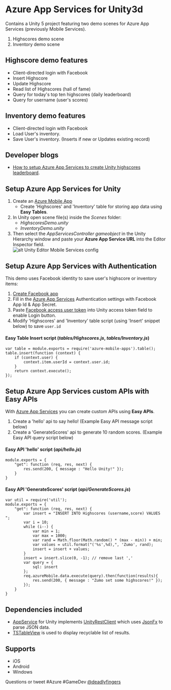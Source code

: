 # Azure App Services for Unity3d
Contains a Unity 5 project featuring two demo scenes for Azure App Services (previously Mobile Services).  
1. Highscores demo scene
2. Inventory demo scene

## Highscore demo features
* Client-directed login with Facebook
* Insert Highscore
* Update Highscore
* Read list of Highscores (hall of fame)
* Query for today's top ten highscores (daily leaderboard)
* Query for username (user's scores)

## Inventory demo features
* Client-directed login with Facebook
* Load User's inventory.
* Save User's inventory. (Inserts if new or Updates existing record)

## Developer blogs
- [How to setup Azure App Services to create Unity highscores leaderboard](http://www.deadlyfingers.net/azure/azure-app-services-for-unity3d/).

## Setup Azure App Services for Unity
1. Create an [Azure Mobile App](https://portal.azure.com/)
	* Create 'Highscores' and 'Inventory' table for storing app data using **Easy Tables**.
2. In Unity open scene file(s) inside the *Scenes* folder:  
	* *HighscoresDemo.unity*
	* *InventoryDemo.unity*
3. Then select the *AppServicesController gameobject* in the Unity Hierarchy window and paste your **Azure App Service URL** into the Editor Inspector field.  
	![alt Unity Editor Mobile Services config](https://cloud.githubusercontent.com/assets/1880480/18139855/0e5fe626-6fab-11e6-8de6-484e3b909cc8.png)

## Setup Azure App Services with Authentication
This demo uses Facebook identity to save user's highscore or inventory items:

1. [Create Facebook app](https://developers.facebook.com/apps/)
2. Fill in the [Azure App Services](https://portal.azure.com/) Authentication settings with Facebook App Id & App Secret.
3. Paste [Facebook access user token](https://developers.facebook.com/tools/accesstoken/) into Unity access token field to enable Login button.
4. Modify 'Highscores' and 'Inventory' table script (using 'Insert' snippet below) to save `user.id`

#### **Easy Table Insert** script (*tables/Highscores.js*, *tables/Inventory.js*)
```node
var table = module.exports = require('azure-mobile-apps').table();
table.insert(function (context) {
	if (context.user) {
		context.item.userId = context.user.id;
	}
	return context.execute();
});
```

## Setup Azure App Services custom APIs with **Easy APIs**
With [Azure App Services](https://portal.azure.com/) you can create custom APIs using **Easy APIs**.

1. Create a 'hello' api to say hello! (Example Easy API message script below)
2. Create a 'GenerateScores' api to generate 10 random scores. (Example Easy API query script below)

#### Easy API 'hello' script (*api/hello.js*)
```node
module.exports = {
    "get": function (req, res, next) {
        res.send(200, { message : "Hello Unity!" });
    }
}
```

#### Easy API 'GenerateScores' script (*api/GenerateScores.js*)
```node
var util = require('util');
module.exports = {
    "get": function (req, res, next) {
        var insert = "INSERT INTO Highscores (username,score) VALUES ";
        var i = 10;
        while (i--) {
            var min = 1;
            var max = 1000;
            var rand = Math.floor(Math.random() * (max - min)) + min;
            var values = util.format("('%s',%d),", 'Zumo', rand);
            insert = insert + values;
        }
        insert = insert.slice(0, -1); // remove last ','
        var query = {
            sql: insert
        };
        req.azureMobile.data.execute(query).then(function(results){
            res.send(200, { message : "Zumo set some highscores!" });
        });
    }
}

```

## Dependencies included
* [AppService](https://github.com/Unity3dAzure/AppServices) for Unity implements [UnityRestClient](https://github.com/ProjectStratus/UnityRestClient) which uses [JsonFx](https://bitbucket.org/TowerOfBricks/jsonfx-for-unity3d-git/) to parse JSON data.
* [TSTableView](https://bitbucket.org/tacticsoft/tstableview) is used to display recyclable list of results.

## Supports
* iOS
* Android
* Windows

Questions or tweet #Azure #GameDev [@deadlyfingers](https://twitter.com/deadlyfingers)
